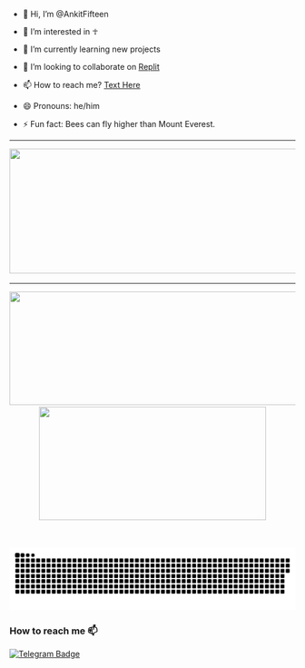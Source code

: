 - 👋 Hi, I’m @AnkitFifteen
- 👀 I’m interested in ☥
- 🌱 I’m currently learning new projects
- 💞️ I’m looking to collaborate on [Replit](https://replit.com/@HiAnkitV)
- 📫 How to reach me? [Text Here](http://quicktext.chatango.com/)

- 😄 Pronouns: he/him
- ⚡ Fun fact: Bees can fly higher than Mount Everest.

<!---
AnkitFifteen/AnkitFifteen is a ✨ special ✨ repository because its `README.md` (this file) appears on your GitHub profile.
You can click the Preview link to take a look at your changes.
--->
---

  
<p align="center">
  <img width="800" height="220" src="https://streak-stats.demolab.com?user=ankitfifteen&theme=highcontrast&hide_border=true&border_radius=5&card_width=800">
</p>


---




<p align="center">
  <img width="600" height="200" src="https://github-readme-stats.vercel.app/api?username=ankitfifteen&show_icons=true&theme=vision-friendly-dark">
  <img width="400" height="200" src="https://github-readme-stats.vercel.app/api/top-langs/?username=ankitfifteen&size_weight=0.15&count_weight=0.5&layout=compact&theme=vision-friendly-dark">
</p>
 


<div id="header" align="center">
  <img src="https://komarev.com/ghpvc/?username=ankitfifteen&style=for-the-badge&color=orange" alt=""/>
</div>

<p align="center">
 <img width="1000" src="assets/github-snake.svg" alt="snake"/>
</p>



### How to reach me :mailbox:
[![Telegram Badge](https://img.shields.io/badge/Telegram-blue?style=flat&logo=telegram&logoColor=white)](https://t.me/ankit_varma)


